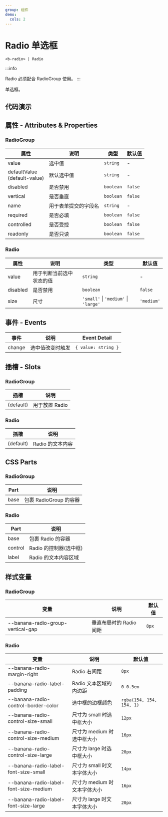 ```yaml
---
group: 组件
demo:
  cols: 2
---
```


# Radio 单选框

```
<b-radio> | Radio
```

:::info

Radio 必须配合 RadioGroup 使用。
:::

单选框。

## 代码演示

<code src="./demos/basicUsage.tsx"></code>
<code src="./demos/sizes.tsx"></code>
<code src="./demos/disabled.tsx"></code>
<code src="./demos/vertical.tsx"></code>
<code src="./demos/formTest.tsx"></code>

## 属性 - Attributes & Properties

### RadioGroup

| 属性                                | 说明                 | 类型      | 默认值  |
| ----------------------------------- | -------------------- | --------- | ------- |
| value                               | 选中值               | `string`  | -       |
| defaultValue <br /> (default-value) | 默认选中值           | `string`  | -       |
| disabled                            | 是否禁用             | `boolean` | `false` |
| vertical                            | 是否垂直             | `boolean` | `false` |
| name                                | 用于表单提交的字段名 | `string`  | -       |
| required                            | 是否必填             | `boolean` | `false` |
| controlled                          | 是否受控             | `boolean` | `false` |
| readonly                            | 是否只读             | `boolean` | `false` |

### Radio

| 属性     | 说明                     | 类型                                 | 默认值     |
| -------- | ------------------------ | ------------------------------------ | ---------- |
| value    | 用于判断当前选中状态的值 | `string`                             | -          |
| disabled | 是否禁用                 | `boolean`                            | `false`    |
| size     | 尺寸                     | `'small'` \| `'medium'` \| `'large'` | `'medium'` |

## 事件 - Events

| 事件   | 说明             | Event Detail        |
| ------ | ---------------- | ------------------- |
| change | 选中值改变时触发 | `{ value: string }` |

## 插槽 - Slots

### RadioGroup

| 插槽      | 说明           |
| --------- | -------------- |
| (default) | 用于放置 Radio |

### Radio

| 插槽      | 说明             |
| --------- | ---------------- |
| (default) | Radio 的文本内容 |

## CSS Parts

### RadioGroup

| Part | 说明                   |
| ---- | ---------------------- |
| base | 包裹 RadioGroup 的容器 |

### Radio

| Part    | 说明                   |
| ------- | ---------------------- |
| base    | 包裹 Radio 的容器      |
| control | Radio 的控制器(选中框) |
| label   | Radio 的文本内容区域   |

## 样式变量

### RadioGroup

| 变量                              | 说明                    | 默认值 |
| --------------------------------- | ----------------------- | ------ |
| --banana-radio-group-vertical-gap | 垂直布局时的 Radio 间距 | `8px`  |

### Radio

| 变量                                  | 说明                         | 默认值                   |
| ------------------------------------- | ---------------------------- | ------------------------ |
| --banana-radio-margin-right           | Radio 右间距                 | `8px`                    |
| --banana-radio-label-padding          | Radio 文本区域的内边距       | `0 0.5em`                |
| --banana-radio-control-border-color   | 选中框的边框颜色             | `rgba(154, 154, 154, 1)` |
| --banana-radio-control-size-small     | 尺寸为 small 时选中框大小    | `12px`                   |
| --banana-radio-control-size-medium    | 尺寸为 medium 时选中框大小   | `16px`                   |
| --banana-radio-control-size-large     | 尺寸为 large 时选中框大小    | `20px`                   |
| --banana-radio-label-font-size-small  | 尺寸为 small 时文本字体大小  | `14px`                   |
| --banana-radio-label-font-size-medium | 尺寸为 medium 时文本字体大小 | `16px`                   |
| --banana-radio-label-font-size-large  | 尺寸为 large 时文本字体大小  | `20px`                   |
